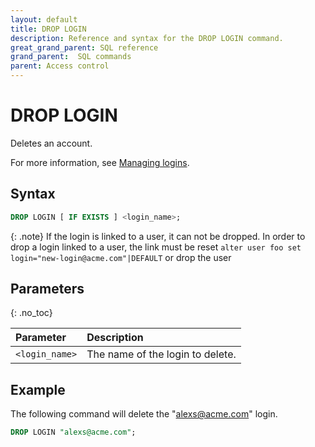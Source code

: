```yaml
---
layout: default
title: DROP LOGIN
description: Reference and syntax for the DROP LOGIN command.
great_grand_parent: SQL reference
grand_parent:  SQL commands
parent: Access control
---
```


# DROP LOGIN
Deletes an account.

For more information, see [Managing logins](../../../Guides/managing-your-organization/managing-logins.md).

## Syntax

```sql
DROP LOGIN [ IF EXISTS ] <login_name>;
```
{: .note}
If the login is linked to a user, it can not be dropped. In order to drop a login linked to a user, the link must be reset `alter user foo set login="new-login@acme.com"|DEFAULT` or drop the user

## Parameters 
{: .no_toc} 

| Parameter  | Description |
| :--------- | :---------- |
| `<login_name>`  | The name of the login to delete. |    

## Example

The following command will delete the "alexs@acme.com" login. 

```sql
DROP LOGIN "alexs@acme.com";
```
